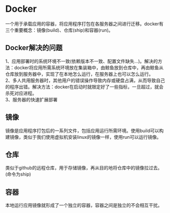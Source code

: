 # Docker  
一个用于承载应用的容器，将应用程序打包在各服务器之间进行迁移。docker有三个重要概念：镜像(build)、仓库(ship)和容器(run)。   
## Docker解决的问题  
1、应用部署时的系统环境不一致(依赖版本不一致、配置文件缺失...)。解决的方法：docker将应用所需系统环境放在集装箱中，由鲸鱼放到仓库中，再由鲸鱼从仓库放到服务器中，实现了在本地怎么运行，在服务器上也可以怎么运行。    
2、多人共用服务器时，其他用户的错误操作导致内存或硬盘占满，从而导致自己的程序出错。解决方法：docker在启动时就限定好了一些指标，一旦超过，就会杀死对应进程。  
3、服务器的快速扩展部署
## 镜像  
镜像是应用程序打包后的一系列文件，包括应用运行所需环境。使用build可以构建镜像，类似于我们使用虚拟机安装linux的镜像一样，使用run可以运行镜像。  
## 仓库  
类似于github的远程仓库，用于存储镜像，再从目的地将仓库中的镜像拉过去。(命令为ship)  
## 容器    
本地运行应用镜像就形成了一个独立的容器，容器之间是独立的不会相互干扰。